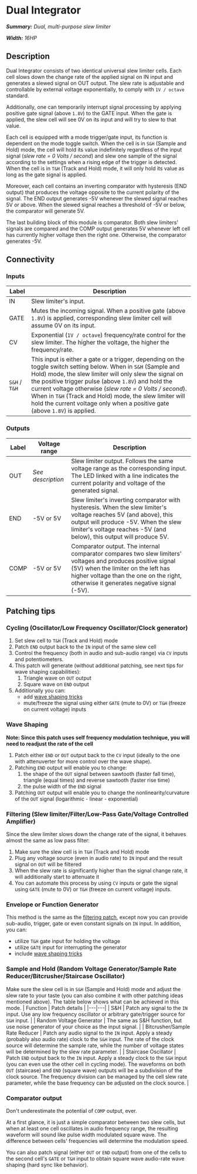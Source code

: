 # Dual Integrator
***Summary:** Dual, multi-purpose slew limiter*

***Width:** 16HP*
## Description
Dual Integrator consists of two identical universal slew limiter cells. Each cell slows down the change rate of the applied signal on IN input and generates a slewed signal on OUT output. The slew rate is adjustable and controllable by external voltage exponentially, to comply with `1V / octave` standard.

Additionally, one can temporarily interrupt signal processing by applying positive gate signal (above `1.8V`) to the GATE input. When the gate is applied, the slew cell will see 0V on its input and will try to slew to that value.

Each cell is equipped with a mode trigger/gate input, its function is dependent on the mode toggle switch. When the cell is in `S&H` (Sample and Hold) mode, the cell will hold its value indefinitely regardless of the input signal (*slew rate = 0 Volts / second*) and slew one sample of the signal according to the settings when a rising edge of the trigger is detected. When the cell is in `T&H` (Track and Hold) mode, it will only hold its value as long as the gate signal is applied.

Moreover, each cell contains an inverting comparator with hysteresis (END output) that produces the voltage opposite to the current polarity of the signal. The END output generates -5V whenever the slewed signal reaches 5V or above. When the slewed signal reaches a threshold of -5V or below, the comparator will generate 5V.

The last building block of this module is comparator. Both slew limiters' signals are compared and the COMP output generates 5V whenever left cell has currently higher voltage then the right one. Otherwise, the comparator generates -5V.
## Connectivity
### Inputs
| Label | Description |
| --- | --- |
| IN | Slew limiter's input. |
| GATE | Mutes the incoming signal. When a positive gate (above `1.8V`) is applied, corresponding slew limiter cell will assume 0V on its input. |
| CV | Exponential (`1V / octave`) frequency/rate control for the slew limiter. The higher the voltage, the higher the frequency/rate. |
| `S&H` / `T&H` | This input is either a gate or a trigger, depending on the toggle switch setting below. When in `S&H` (Sample and Hold) mode, the slew limiter will only slew the signal on the positive trigger pulse (above `1.8V`) and hold the current voltage otherwise (*slew rate = 0 Volts / second*). When in `T&H` (Track and Hold) mode, the slew limiter will hold the current voltage only when a positive gate (above `1.8V`) is applied. |
### Outputs
| Label | Voltage range | Description |
| --- | --- | --- |
| OUT | *See description* | Slew limiter output. Follows the same voltage range as the corresponding input. The LED linked with a line indicates the current polarity and voltage of the generated signal. |
| END | -5V or 5V | Slew limiter's inverting comparator with hysteresis. When the slew limiter's voltage reaches 5V (and above), this output will produce -5V. When the slew limiter's voltage reaches -5V (and below), this output will produce 5V. |
| COMP | -5V or 5V | Comparator output. The internal comparator compares two slew limiters' voltages and produces positive signal (5V) when the limiter on the left has higher voltage than the one on the right, otherwise it generates negative signal (-5V). |
## Patching tips
### Cycling (Oscillator/Low Frequency Oscillator/Clock generator)
1. Set slew cell to `T&H` (Track and Hold) mode
2. Patch `END` output back to the `IN` input of the same slew cell
3. Control the frequency (both in audio and sub-audio range) via `CV` inputs and potentiometers.
4. This patch will generate (without additional patching, see next tips for wave shaping capabilities):
   1. Triangle wave on `OUT` output
   2. Square wave on `END` output
5. Additionally you can:
   - add [wave shaping tricks](#wave-shaping)
   - mute/freeze the signal using either `GATE` (mute to 0V) or `T&H` (freeze on current voltage) inputs
### Wave Shaping
**Note: Since this patch uses self frequency modulation technique, you will need to readjust the rate of the cell**
1. Patch either `END` or `OUT` output back to the `CV` input (ideally to the one with attenuverter for more control over the wave shape).
2. Patching `END` output will enable you to change:
   1. the shape of the `OUT` signal between sawtooth (faster fall time), triangle (equal times) and reverse sawtooth (faster rise time)
   2. the pulse width of the `END` signal
3. Patching `OUT` output will enable you to change the nonlinearity/curvature of the `OUT` signal (logarithmic - linear - exponential)
### Filtering (Slew limiter/Filter/Low-Pass Gate/Voltage Controlled Amplifier)
Since the slew limiter slows down the change rate of the signal, it behaves almost the same as low pass filter:
1. Make sure the slew cell is in `T&H` (Track and Hold) mode
2. Plug any voltage source (even in audio rate) to `IN` input and the result signal on `OUT` will be filtered
3. When the slew rate is significantly higher than the signal change rate, it will additionally start to attenuate it
4. You can automate this process by using `CV` inputs or gate the signal using `GATE` (mute to 0V) or `T&H` (freeze on current voltage) inputs.
### Envelope or Function Generator
This method is the same as the [filtering patch](#filtering-slew-limiterfilterlow-pass-gatevoltage-controlled-amplifier), except now you can provide sub-audio, trigger, gate or even constant signals on `IN` input. In addition, you can:
- utilize `T&H` gate input for holding the voltage
- utilize `GATE` input for interrupting the generator
- include [wave shaping tricks](#wave-shaping)
### Sample and Hold (Random Voltage Generator/Sample Rate Reducer/Bitcrusher/Staircase Oscillator)
Make sure the slew cell is in `S&H` (Sample and Hold) mode and adjust the slew rate to your taste (you can also combine it with other patching ideas mentioned above). The table below shows what can be achieved in this mode.
| Function | Patch details |
|---|---|
| S&H | Patch any signal to the `IN` input. Use any low frequency oscillator or arbitrary gate/trigger source for `S&H` input. |
| Random Voltage Generator | The same as S&H function, but use noise generator of your choice as the input signal. |
| Bitcrusher/Sample Rate Reducer | Patch any audio signal to the `IN` input. Apply a steady (probably also audio rate) clock to the `S&H` input. The rate of the clock source will determine the sample rate, while the number of voltage states will be determined by the slew rate parameter. |
| Staircase Oscillator | Patch `END` output back to the `IN` input. Apply a steady clock to the `S&H` input (you can even use the other cell in cycling mode). The waveforms on both `OUT` (staircase) and `END` (square wave) outputs will be a subdivision of the clock source. The frequency division can be managed by the cell slew rate parameter, while the base frequency can be adjusted on the clock source. |
### Comparator output
Don't underestimate the potential of `COMP` output, ever.

At a first glance, it is just a simple comparator between two slew cells, but when at least one cell oscillates in audio frequency range, the resulting waveform will sound like pulse width modulated square wave. The difference between cells' frequencies will determine the modulation speed.

You can also patch signal (either `OUT` or `END` output) from one of the cells to the second cell's `GATE` or `T&H` input to obtain square wave audio-rate wave shaping (hard sync like behavior).
